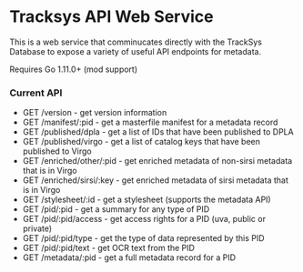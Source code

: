 # Tracksys API Web Service

This is a web service that comminucates directly with the TrackSys Database
to expose a variety of useful API endpoints for metadata.

Requires Go 1.11.0+ (mod support)

### Current API

* GET /version - get version information
* GET /manifest/:pid - get a masterfile manifest for a metadata record
* GET /published/dpla - get a list of IDs that have been published to DPLA
* GET /published/virgo - get a list of catalog keys that have been published to Virgo
* GET /enriched/other/:pid - get enriched metadata of non-sirsi metadata that is in Virgo
* GET /enriched/sirsi/:key - get enriched metadata of sirsi metadata that is in Virgo
* GET /stylesheet/:id - get a stylesheet (supports the metadata API)
* GET /pid/:pid - get a summary for any type of PID
* GET /pid/:pid/access - get access rights for a PID (uva, public or private)
* GET /pid/:pid/type - get the type of data represented by this PID
* GET /pid/:pid/text - get OCR text from the PID
* GET /metadata/:pid - get a full metadata record for a PID
